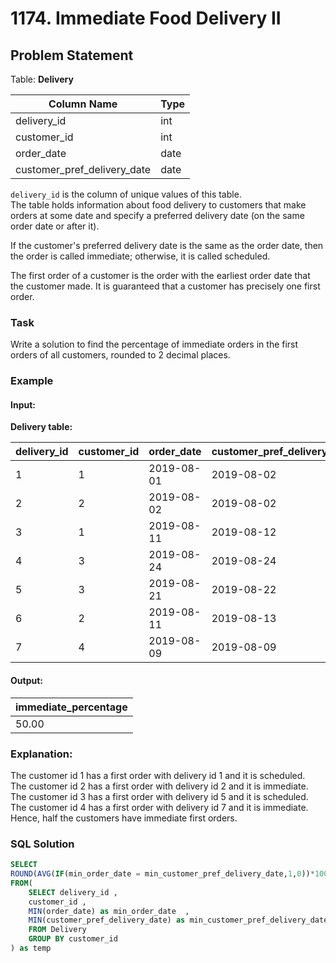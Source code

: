 # 1174. Immediate Food Delivery II

## Problem Statement

Table: **Delivery**

| Column Name                 | Type    |
|-----------------------------|---------|
| delivery_id                 | int     |
| customer_id                 | int     |
| order_date                  | date    |
| customer_pref_delivery_date | date    |

`delivery_id` is the column of unique values of this table.  
The table holds information about food delivery to customers that make orders at some date and specify a preferred delivery date (on the same order date or after it).

If the customer's preferred delivery date is the same as the order date, then the order is called immediate; otherwise, it is called scheduled.

The first order of a customer is the order with the earliest order date that the customer made. It is guaranteed that a customer has precisely one first order.

### Task

Write a solution to find the percentage of immediate orders in the first orders of all customers, rounded to 2 decimal places.

### Example

#### Input: 
**Delivery table:**

| delivery_id | customer_id | order_date | customer_pref_delivery_date |
|-------------|-------------|------------|-----------------------------|
| 1           | 1           | 2019-08-01 | 2019-08-02                  |
| 2           | 2           | 2019-08-02 | 2019-08-02                  |
| 3           | 1           | 2019-08-11 | 2019-08-12                  |
| 4           | 3           | 2019-08-24 | 2019-08-24                  |
| 5           | 3           | 2019-08-21 | 2019-08-22                  |
| 6           | 2           | 2019-08-11 | 2019-08-13                  |
| 7           | 4           | 2019-08-09 | 2019-08-09                  |

#### Output:

| immediate_percentage |
|----------------------|
| 50.00                |

### Explanation:
The customer id 1 has a first order with delivery id 1 and it is scheduled.  
The customer id 2 has a first order with delivery id 2 and it is immediate.  
The customer id 3 has a first order with delivery id 5 and it is scheduled.  
The customer id 4 has a first order with delivery id 7 and it is immediate.  
Hence, half the customers have immediate first orders.

### SQL Solution

```sql
SELECT 
ROUND(AVG(IF(min_order_date = min_customer_pref_delivery_date,1,0))*100,2) as immediate_percentage
FROM(
    SELECT delivery_id ,
    customer_id ,
    MIN(order_date) as min_order_date  ,
    MIN(customer_pref_delivery_date) as min_customer_pref_delivery_date
    FROM Delivery
    GROUP BY customer_id
) as temp
```
